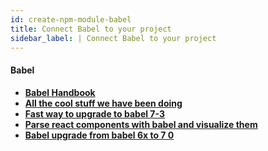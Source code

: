 ```yaml
---
id: create-npm-module-babel
title: Connect Babel to your project
sidebar_label: | Connect Babel to your project
---
```


#### Babel

- [**Babel Handbook**](https://github.com/jamiebuilds/babel-handbook/blob/master/translations/en/README.md)
- [**All the cool stuff we have been doing**](https://medium.freecodecamp.org/were-nearing-the-7-0-babel-release-here-s-all-the-cool-stuff-we-ve-been-doing-8c1ade684039)
- [**Fast way to upgrade to babel 7-3**](https://medium.com/@tonypai/fast-way-to-upgrade-to-babel-7-3f8cf97b4b3d)
- [**Parse react components with babel and visualize them**](https://itnext.io/parse-react-components-with-babel-and-visualize-them-45062046cb72)
- [**Babel upgrade from babel 6x to 7 0**](https://medium.com/@maicmi/babel-upgrade-from-babel-6-x-to-7-0-58809bd63d8)


<!--
babel7
https://medium.com/oredi/webpack-with-babel-7-b61f7caa9565 -->
